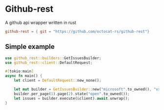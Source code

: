 # Github-rest

A github api wrapper written in rust

```toml
github-rest = { git = "https://github.com/octocat-rs/github-rest"}
```

## Simple example

```rs
use github_rest::builders::GetIssuesBuilder;
use github_rest::client::DefaultRequest;

#[tokio:main]
async fn main() {
    let client = DefaultRequest::new_none();

    let mut builder = GetIssuesBuilder::new("microsoft".to_owned(), "vscode".to_owned());
    builder.per_page(1).page(2).state("open".to_owned());
    let issues = builder.execute(&client).await.unwrap();
}

```
